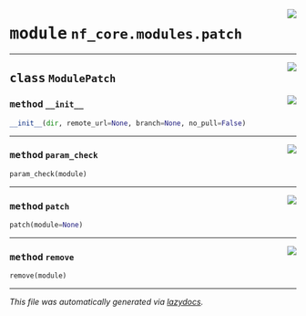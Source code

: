 <!-- markdownlint-disable -->

<a href="../../../../../../tools/nf_core/modules/patch.py#L0"><img align="right" style="float:right;" src="https://img.shields.io/badge/-source-cccccc?style=flat-square"></a>

# <kbd>module</kbd> `nf_core.modules.patch`

---

<a href="../../../../../../tools/nf_core/modules/patch.py#L18"><img align="right" style="float:right;" src="https://img.shields.io/badge/-source-cccccc?style=flat-square"></a>

## <kbd>class</kbd> `ModulePatch`

<a href="../../../../../../tools/nf_core/modules/patch.py#L19"><img align="right" style="float:right;" src="https://img.shields.io/badge/-source-cccccc?style=flat-square"></a>

### <kbd>method</kbd> `__init__`

```python
__init__(dir, remote_url=None, branch=None, no_pull=False)
```

---

<a href="../../../../../../tools/nf_core/modules/patch.py#L24"><img align="right" style="float:right;" src="https://img.shields.io/badge/-source-cccccc?style=flat-square"></a>

### <kbd>method</kbd> `param_check`

```python
param_check(module)
```

---

<a href="../../../../../../tools/nf_core/modules/patch.py#L35"><img align="right" style="float:right;" src="https://img.shields.io/badge/-source-cccccc?style=flat-square"></a>

### <kbd>method</kbd> `patch`

```python
patch(module=None)
```

---

<a href="../../../../../../tools/nf_core/modules/patch.py#L134"><img align="right" style="float:right;" src="https://img.shields.io/badge/-source-cccccc?style=flat-square"></a>

### <kbd>method</kbd> `remove`

```python
remove(module)
```

---

_This file was automatically generated via [lazydocs](https://github.com/ml-tooling/lazydocs)._
